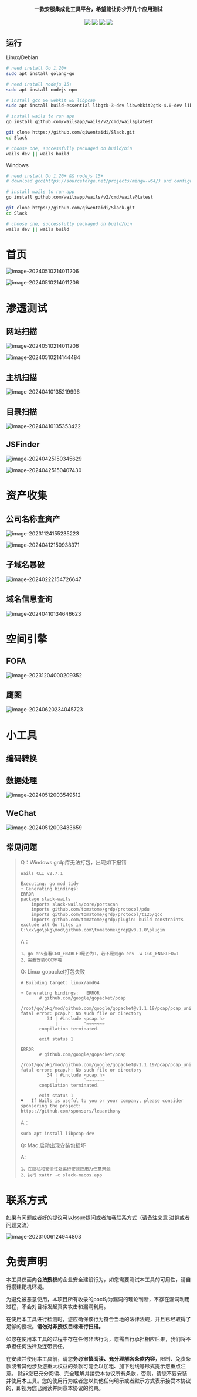 <h4 align="center">一款安服集成化工具平台，希望能让你少开几个应用测试</h4>

<p align="center">
<img src="https://img.shields.io/github/go-mod/go-version/qiwentaidi/Slack?filename=go.mod">
<img src="https://img.shields.io/badge/wails-v2.9.1-blue">
<a href="https://github.com/qiwentaidi/Slack/releases/"><img src="https://img.shields.io/github/v/release/qiwentaidi/Slack"></a>
<a href="https://github.com/qiwentaidi/Slack/releases/"><img src="https://img.shields.io/github/downloads/qiwentaidi/Slack/total"></a>
</p>






## 运行

Linux/Debian

```sh
# need install Go 1.20+
sudo apt install golang-go

# need install nodejs 15+
sudo apt install nodejs npm

# install gcc && webkit && libpcap
sudo apt install build-essential libgtk-3-dev libwebkit2gtk-4.0-dev libpcap-dev 

# install wails to run app
go install github.com/wailsapp/wails/v2/cmd/wails@latest

git clone https://github.com/qiwentaidi/Slack.git
cd Slack

# choose one, successfully packaged on build/bin
wails dev || wails build
```

Windows

```sh
# need install Go 1.20+ && nodejs 15+
# download gcc(https://sourceforge.net/projects/mingw-w64/) and configure environment variables

# install wails to run app
go install github.com/wailsapp/wails/v2/cmd/wails@latest

git clone https://github.com/qiwentaidi/Slack.git
cd Slack

# choose one, successfully packaged on build/bin
wails dev || wails build
```

# 首页

![image-20240510214011206](assets/image-20240530185056848.png)

![image-20240510214011206](assets/image-20240530185121324.png)

# 渗透测试

## 网站扫描

![image-20240510214011206](assets/image-20240510214011206.png)

![image-20240510214144484](assets/image-20240510214144484.png)

## 主机扫描

![image-20240410135219996](assets/image-20240410135219996.png)

## 目录扫描

![image-20240410135353422](assets/image-20240410135353422.png)

## JSFinder

![image-20240425150345629](assets/image-20240425150345629.png)

![image-20240425150407430](assets/image-20240425150407430.png)

# 资产收集

## 公司名称查资产

![image-20231124155235223](assets/image-20231124155235223.png)

![image-20240412150938371](assets/image-20240412150938371.png)

## 子域名暴破

![image-20240222154726647](assets/image-20240222154726647.png)

## 域名信息查询

![image-20240410134646623](assets/image-20240410134646623.png)

# 空间引擎

## FOFA

![image-20231204000209352](assets/image-20231204000209352.png)

## 鹰图

![image-20240620234045723](assets/image-20240620234045723.png)

# 小工具

## 编码转换



## 数据处理

![image-20240512003549512](assets/image-20240512003549512.png)

## WeChat

![image-20240512003433659](assets/image-20240512003433659.png)



## 常见问题

> Q：Windows grdp库无法打包，出现如下报错
>
> ```
> Wails CLI v2.7.1
> 
> Executing: go mod tidy
> • Generating bindings: 
> ERROR  
> package slack-wails
>     imports slack-wails/core/portscan
>     imports github.com/tomatome/grdp/protocol/pdu
>     imports github.com/tomatome/grdp/protocol/t125/gcc
>     imports github.com/tomatome/grdp/plugin: build constraints exclude all Go files in C:\xx\go\pkg\mod\github.com\tomatome\grdp@v0.1.0\plugin
> ```
>
> A：
>
> ```
> 1、go env查看CGO_ENABLED是否为1，若不是则go env -w CGO_ENABLED=1 
> 2、需要安装GCC环境
> ```
> Q: Linux gopacket打包失败
>
> ``````
> # Building target: linux/amd64
> 
> • Generating bindings:   ERROR   
>        # github.com/google/gopacket/pcap
>        /root/go/pkg/mod/github.com/google/gopacket@v1.1.19/pcap/pcap_unix.go:34:10: fatal error: pcap.h: No such file or directory                     
>           34 | #include <pcap.h>
>              |          ^~~~~~~~
>        compilation terminated.
> 
>        exit status 1
> 
> ERROR   
>        # github.com/google/gopacket/pcap
>        /root/go/pkg/mod/github.com/google/gopacket@v1.1.19/pcap/pcap_unix.go:34:10: fatal error: pcap.h: No such file or directory                     
>           34 | #include <pcap.h>
>              |          ^~~~~~~~
>        compilation terminated.
> 
>        exit status 1
> ♥   If Wails is useful to you or your company, please consider sponsoring the project:                                                                   
> https://github.com/sponsors/leaanthony
> ``````
>
> A：
>
> ``````shell
> sudo apt install libpcap-dev 
> ``````
>
> Q: Mac 启动出现安装包损坏
>
> A: 
>
> ``````
> 1、在隐私和安全性处运行安装应用为任意来源
> 2、执行 xattr -c slack-macos.app
> ``````

# 联系方式

如果有问题或者好的提议可以Issue提问或者加我联系方式（请备注来意 进群或者问题交流）

![image-20231006124944803](assets/image-20231006124944803.png)

# 免责声明

本工具仅面向**合法授权**的企业安全建设行为，如您需要测试本工具的可用性，请自行搭建靶机环境。

为避免被恶意使用，本项目所有收录的poc均为漏洞的理论判断，不存在漏洞利用过程，不会对目标发起真实攻击和漏洞利用。

在使用本工具进行检测时，您应确保该行为符合当地的法律法规，并且已经取得了足够的授权。**请勿对非授权目标进行扫描。**

如您在使用本工具的过程中存在任何非法行为，您需自行承担相应后果，我们将不承担任何法律及连带责任。

在安装并使用本工具前，请您**务必审慎阅读、充分理解各条款内容**，限制、免责条款或者其他涉及您重大权益的条款可能会以加粗、加下划线等形式提示您重点注意。 除非您已充分阅读、完全理解并接受本协议所有条款，否则，请您不要安装并使用本工具。您的使用行为或者您以其他任何明示或者默示方式表示接受本协议的，即视为您已阅读并同意本协议的约束。
